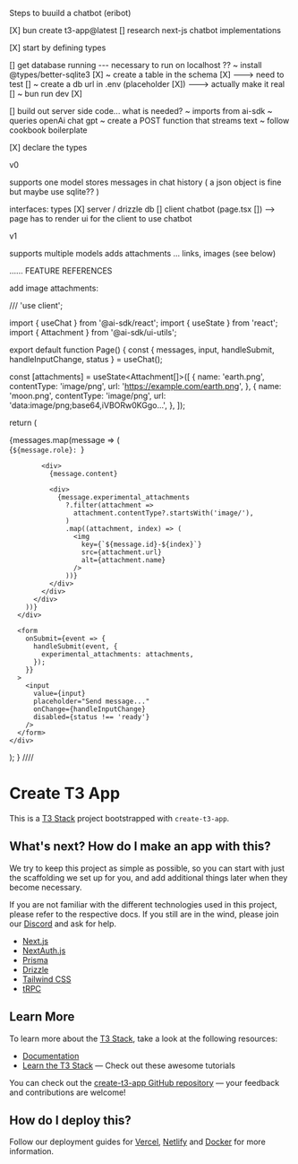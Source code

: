 Steps to buuild a chatbot (eribot)

[X] bun create t3-app@latest
[] research next-js chatbot implementations 

[X] start by defining types


[] get database running --- necessary to run on localhost ??
    ~ install @types/better-sqlite3 [X]
    ~ create a table in the schema [X] ---> need to test []
    ~ create a db url in .env (placeholder [X]) ---> actually make it real [] 
    ~ bun run dev [X]

[] build out server side code... what is needed?
    ~ imports from ai-sdk 
    ~ queries openAi chat gpt
    ~ create a POST function that streams text 
    ~ follow cookbook boilerplate

[X] declare the types 



v0

supports one model
stores messages in chat history ( a json object is fine but maybe use sqlite?? )

interfaces:
    types [X] 
    server / drizzle db [] 
    client chatbot (page.tsx []) --> page has to render ui for the client to use chatbot

v1

supports multiple models
adds attachments ... links, images (see below)







......
FEATURE REFERENCES


add image attachments: 


///
'use client';

import { useChat } from '@ai-sdk/react';
import { useState } from 'react';
import { Attachment } from '@ai-sdk/ui-utils';

export default function Page() {
  const { messages, input, handleSubmit, handleInputChange, status } =
    useChat();

  const [attachments] = useState<Attachment[]>([
    {
      name: 'earth.png',
      contentType: 'image/png',
      url: 'https://example.com/earth.png',
    },
    {
      name: 'moon.png',
      contentType: 'image/png',
      url: 'data:image/png;base64,iVBORw0KGgo...',
    },
  ]);

  return (
    <div>
      <div>
        {messages.map(message => (
          <div key={message.id}>
            <div>{`${message.role}: `}</div>

            <div>
              {message.content}

              <div>
                {message.experimental_attachments
                  ?.filter(attachment =>
                    attachment.contentType?.startsWith('image/'),
                  )
                  .map((attachment, index) => (
                    <img
                      key={`${message.id}-${index}`}
                      src={attachment.url}
                      alt={attachment.name}
                    />
                  ))}
              </div>
            </div>
          </div>
        ))}
      </div>

      <form
        onSubmit={event => {
          handleSubmit(event, {
            experimental_attachments: attachments,
          });
        }}
      >
        <input
          value={input}
          placeholder="Send message..."
          onChange={handleInputChange}
          disabled={status !== 'ready'}
        />
      </form>
    </div>
  );
}
////























# Create T3 App

This is a [T3 Stack](https://create.t3.gg/) project bootstrapped with `create-t3-app`.

## What's next? How do I make an app with this?

We try to keep this project as simple as possible, so you can start with just the scaffolding we set up for you, and add additional things later when they become necessary.

If you are not familiar with the different technologies used in this project, please refer to the respective docs. If you still are in the wind, please join our [Discord](https://t3.gg/discord) and ask for help.

- [Next.js](https://nextjs.org)
- [NextAuth.js](https://next-auth.js.org)
- [Prisma](https://prisma.io)
- [Drizzle](https://orm.drizzle.team)
- [Tailwind CSS](https://tailwindcss.com)
- [tRPC](https://trpc.io)

## Learn More

To learn more about the [T3 Stack](https://create.t3.gg/), take a look at the following resources:

- [Documentation](https://create.t3.gg/)
- [Learn the T3 Stack](https://create.t3.gg/en/faq#what-learning-resources-are-currently-available) — Check out these awesome tutorials

You can check out the [create-t3-app GitHub repository](https://github.com/t3-oss/create-t3-app) — your feedback and contributions are welcome!

## How do I deploy this?

Follow our deployment guides for [Vercel](https://create.t3.gg/en/deployment/vercel), [Netlify](https://create.t3.gg/en/deployment/netlify) and [Docker](https://create.t3.gg/en/deployment/docker) for more information.
